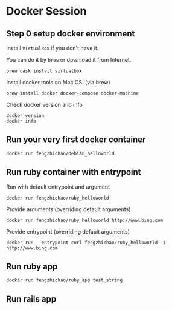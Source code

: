 # Docker Session

## Step 0 setup docker environment

Install `VirtualBox` if you don't have it.

You can do it by `brew` or download it from Internet.

```
brew cask install virtualbox
```

Install docker tools on Mac OS. (via brew)

```
brew install docker docker-compose docker-machine
```

Check docker version and info

```
docker version
docker info
```

## Run your very first docker container

```
docker run fengzhichao/debian_helloworld
```

## Run ruby container with entrypoint

Run with default entrypoint and argument

```
docker run fengzhichao/ruby_helloworld
```

Provide arguments (overriding default arguments)

```
docker run fengzhichao/ruby_helloworld http://www.bing.com
```

Provide entrypoint (overriding default arguments)

```
docker run --entrypoint curl fengzhichao/ruby_helloworld -i http://www.bing.com
```

## Run ruby app

```
docker run fengzhichao/ruby_app test_string
```

## Run rails app

```
```

